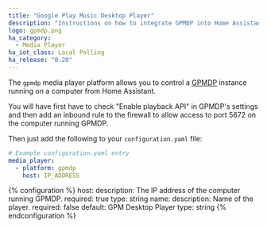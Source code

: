```yaml
---
title: "Google Play Music Desktop Player"
description: "Instructions on how to integrate GPMDP into Home Assistant."
logo: gpmdp.png
ha_category:
  - Media Player
ha_iot_class: Local Polling
ha_release: "0.20"
---
```



The `gpmdp` media player platform allows you to control a [GPMDP](https://www.googleplaymusicdesktopplayer.com/) instance running on a computer from Home Assistant.

You will have first have to check "Enable playback API" in GPMDP's settings and then add an inbound rule to the firewall to allow access to port 5672 on the computer running GPMDP.

Then just add the following to your `configuration.yaml` file:

```yaml
# Example configuration.yaml entry
media_player:
  - platform: gpmdp
    host: IP_ADDRESS
```

{% configuration %}
host:
  description: The IP address of the computer running GPMDP.
  required: true
  type: string
name:
  description: Name of the player.
  required: false
  default: GPM Desktop Player
  type: string
{% endconfiguration %}
